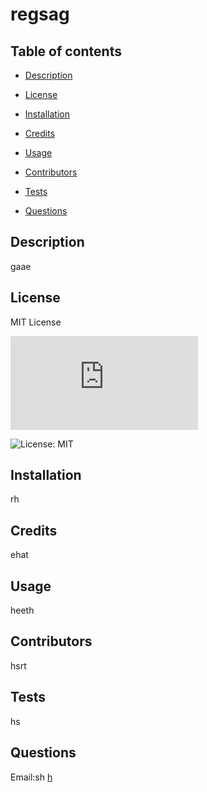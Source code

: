 # regsag 

  ## Table of contents 

  - [Description](#description) 

  - [License](#license) 

  - [Installation](#installation) 

  - [Credits](#credits) 

  - [Usage](#usage) 

  - [Contributors](#contributors) 

  - [Tests](#tests) 

  - [Questions](#questions) 

  ## Description 
 gaae 

  ## License 
 MIT License 

  ![License: MIT](https://www.mit.edu/~amini/LICENSE.md) 

  ![License: MIT](https://img.shields.io/badge/License-MIT-yellow.svg) 

  ## Installation 
 rh 

  ## Credits 
 ehat 

  ## Usage 
 heeth 

  ## Contributors 
 hsrt 

  ## Tests 
 hs 

  ## Questions 
 Email:sh 
 [h](https://www.github.com/h) 

